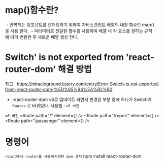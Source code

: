 # map()함수란?
 - 반복되는 컴포넌트를 렌더링하기 위하여 자바스크립트 배열의 내장 함수인 map()을 사용 한다.  - 파라미터로 전달된 함수를 사용하여 배열 내 각 요소를 원하는 규칙에 따라 변환한 후 새로운 배열 생성 한다.


# Switch' is not exported from 'react-router-dom'  해결 방법
참고 : https://miracleground.tistory.com/entry/Error-Switch-is-not-exported-from-react-router-dom-%ED%95%B4%EA%B2%B0
- react-router-dom v6로 업데이트 되면서 변경된 부분 중에 하나가 Switch가 `Routes` 로 바뀌었다.
사용법 :
`v5 버전`
<Switch>
    <Route exact path="/" component={Home} />
    <Route path="/report" component={Report} />
    <Route path="/passenger" component={Passenger} />
</Switch>

`v6 버전`
<Routes>
    <Route path="/" element={<Home />} />
    <Route path="/report" element={<Report />} />
    <Route path="/passenger" element={<Passenger />} />
</Routes>



# 명령어
`react에서 router를 사용하기위한 dom 설치`
npm install react-router-dom